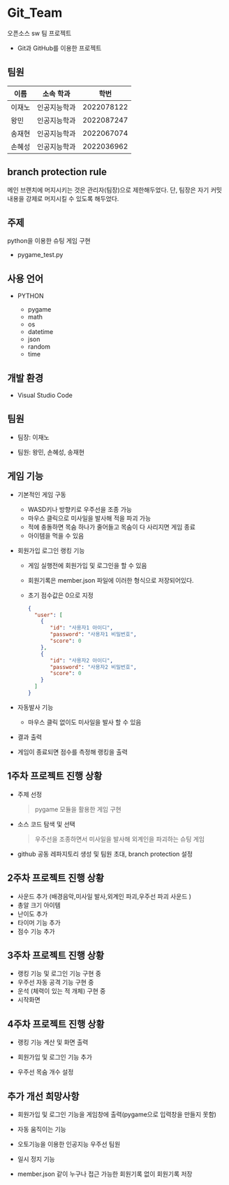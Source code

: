 # Git_Team
오픈소스 sw 팀 프로젝트
  * Git과 GitHub를 이용한 프로젝트

## 팀원 

|이름|소속 학과|학번|
|-|-|-|
|이재노|인공지능학과|2022078122|
|왕민|인공지능학과|2022087247|
|송재현|인공지능학과|2022067074|
|손혜성|인공지능학과|2022036962|

## branch protection rule

메인 브랜치에 머지시키는 것은 관리자(팀장)으로 제한해두었다.
단, 팀장은 자기 커밋 내용을 강제로 머지시킬 수 있도록 해두었다.

## 주제

python을 이용한 슈팅 게임 구현

* pygame_test.py 

## 사용 언어

* PYTHON
  
  * pygame
  * math
  * os
  * datetime
  * json
  * random
  * time


## 개발 환경

* Visual Studio Code


## 팀원

* 팀장: 이재노

* 팀원: 왕민, 손혜성, 송재현

## 게임 기능

* 기본적인 게임 구동
  * WASD키나 방향키로 우주선을 조종 가능
  * 마우스 클릭으로 미사일을 발사해 적을 파괴 가능
  * 적에 충돌하면 목숨 하나가 줄어들고 목숨이 다 사리지면 게임 종료
  * 아이템을 먹을 수 있음
  
* 회원가입 로그인 랭킹 기능
  * 게임 실행전에 회원가입 및 로그인을 할 수 있음
  * 회원기록은 member.json 파일에 이러한 형식으로 저장되어있다. 
  * 초기 점수값은 0으로 지정

    ```json
    {
      "user": [
        {
           "id": "사용자1 아이디",
           "password": "사용자1 비밀번호",
           "score": 0
        },
        {
           "id": "사용자2 아이디",
           "password": "사용자2 비밀번호",
           "score": 0
        } 
      ]
    }
  
    ```
* 자동발사 기능
  * 마우스 클릭 없이도 미사일을 발사 할 수 있음
* 결과 출력
 * 게임이 종료되면 점수를 측정해 랭킹을 출력
 

## 1주차 프로젝트 진행 상황

* 주제 선정

  > pygame 모듈을 활용한 게임 구현

* 소스 코드 탐색 및 선택 


  > 우주선을 조종하면서 미사일을 발사해 외계인을 파괴하는 슈팅 게임

* github 공동 레파지토리 생성 및 팀원 초대, branch protection 설정
## 2주차 프로젝트 진행 상황

* 사운드 추가 (배경음악,미사일 발사,외계인 파괴,우주선 파괴 사운드 )
* 총알 크기 아이템 
* 난이도 추가 
* 타이머 기능 추가
* 점수 기능 추가


## 3주차 프로젝트 진행 상황

* 랭킹 기능 및 로그인 기능 구현 중
* 우주선 자동 공격 기능 구현 중
* 운석 (체력이 있는 적 개체) 구현 중
* 시작화면 

## 4주차 프로젝트 진행 상황

* 랭킹 기능 계산 및 화면 출력

* 회원가입 및 로그인 기능 추가

* 우주선 목숨 개수 설정

## 추가 개선 희망사항

* 회원가입 및 로그인 기능을 게임창에 출력(pygame으로 입력창을 만들지 못함)

* 자동 움직이는 기능 

* 오토기능을 이용한 인공지능 우주선 팀원

* 일시 정지 기능

* member.json 같이 누구나 접근 가능한 회원기록 없이 회원기록 저장 
